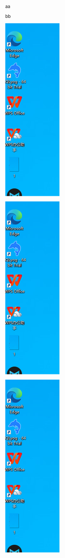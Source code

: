 aa

bb

![](https://raw.githubusercontent.com/lyj18688610256/marktext/main/img/2.PNG)

![](https://raw.githubusercontent.com/lyj18688610256/marktext/main/img/2.PNG)

![](https://raw.githubusercontent.com/lyj18688610256/marktext/main/img/2.PNG)


